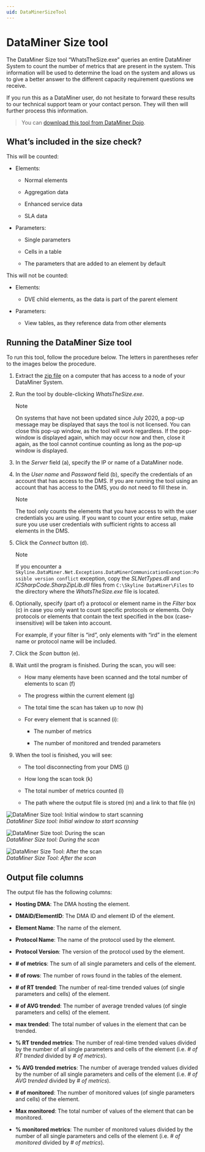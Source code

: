 ```yaml
---
uid: DataMinerSizeTool
---
```


# DataMiner Size tool

The DataMiner Size tool “WhatsTheSize.exe” queries an entire DataMiner System to count the number of metrics that are present in the system. This information will be used to determine the load on the system and allows us to give a better answer to the different capacity requirement questions we receive.

If you run this as a DataMiner user, do not hesitate to forward these results to our technical support team or your contact person. They will then will further process this information.

> You can [download this tool from DataMiner Dojo](https://community.dataminer.services/download/whatsthesize-zip/).

## What’s included in the size check?

This will be counted:

- Elements:

  - Normal elements

  - Aggregation data

  - Enhanced service data

  - SLA data

- Parameters:

  - Single parameters

  - Cells in a table

  - The parameters that are added to an element by default

This will not be counted:

- Elements:

  - DVE child elements, as the data is part of the parent element

- Parameters:

  - View tables, as they reference data from other elements

## Running the DataMiner Size tool

To run this tool, follow the procedure below. The letters in parentheses refer to the images below the procedure.

1. Extract the [zip file](https://community.dataminer.services/download/whatsthesize-zip/) on a computer that has access to a node of your DataMiner System.

1. Run the tool by double-clicking *WhatsTheSize.exe*.

   > [!NOTE]
   > On systems that have not been updated since July 2020, a pop-up message may be displayed that says the tool is not licensed. You can close this pop-up window, as the tool will work regardless. If the pop-window is displayed again, which may occur now and then, close it again, as the tool cannot continue counting as long as the pop-up window is displayed.

1. In the *Server* field (a), specify the IP or name of a DataMiner node.

1. In the *User name* and *Password* field (b), specify the credentials of an account that has access to the DMS. If you are running the tool using an account that has access to the DMS, you do not need to fill these in.

   > [!NOTE]
   > The tool only counts the elements that you have access to with the user credentials you are using. If you want to count your entire setup, make sure you use user credentials with sufficient rights to access all elements in the DMS.

1. Click the *Connect* button (d).

   > [!NOTE]
   > If you encounter a `Skyline.DataMiner.Net.Exceptions.DataMinerCommunicationException:Possible version conflict` exception, copy the *SLNetTypes.dll* and *ICSharpCode.SharpZipLib.dll* files from `C:\Skyline DataMiner\Files` to the directory where the *WhatsTheSize.exe* file is located.

1. Optionally, specify (part of) a protocol or element name in the *Filter* box (c) in case you only want to count specific protocols or elements. Only protocols or elements that contain the text specified in the box (case-insensitive) will be taken into account.

   For example, if your filter is “ird”, only elements with “ird” in the element name or protocol name will be included.

1. Click the *Scan* button (e).

1. Wait until the program is finished. During the scan, you will see:

   - How many elements have been scanned and the total number of elements to scan (f)

   - The progress within the current element (g)

   - The total time the scan has taken up to now (h)

   - For every element that is scanned (i):

     - The number of metrics

     - The number of monitored and trended parameters

1. When the tool is finished, you will see:

   - The tool disconnecting from your DMS (j)

   - How long the scan took (k)

   - The total number of metrics counted (l)

   - The path where the output file is stored (m) and a link to that file (n)

![DataMiner Size tool: Initial window to start scanning](~/dataminer/images/WhatsTheSize1.png)<br>
*DataMiner Size tool: Initial window to start scanning*

![DataMiner Size tool: During the scan](~/dataminer/images/WhatsTheSize2.png)<br>
*DataMiner Size tool: During the scan*

![DataMiner Size Tool: After the scan](~/dataminer/images/WhatsTheSize3.png)<br>
*DataMiner Size Tool: After the scan*

## Output file columns

The output file has the following columns:

- **Hosting DMA**: The DMA hosting the element.

- **DMAID/ElementID**: The DMA ID and element ID of the element.

- **Element Name**: The name of the element.

- **Protocol Name**: The name of the protocol used by the element.

- **Protocol Version**: The version of the protocol used by the element.

- **# of metrics**: The sum of all single parameters and cells of the element.

- **# of rows**: The number of rows found in the tables of the element.

- **# of RT trended**: The number of real-time trended values (of single parameters and cells) of the element.

- **# of AVG trended**: The number of average trended values (of single parameters and cells) of the element.

- **max trended**: The total number of values in the element that can be trended.

- **% RT trended metrics**: The number of real-time trended values divided by the number of all single parameters and cells of the element (i.e. *# of RT trended* divided by *# of metrics*).

- **% AVG trended metrics**: The number of average trended values divided by the number of all single parameters and cells of the element (i.e. *# of AVG trended* divided by *# of metrics*).

- **# of monitored**: The number of monitored values (of single parameters and cells) of the element.

- **Max monitored**: The total number of values of the element that can be monitored.

- **% monitored metrics**: The number of monitored values divided by the number of all single parameters and cells of the element (i.e. *# of monitored* divided by *# of metrics*).
